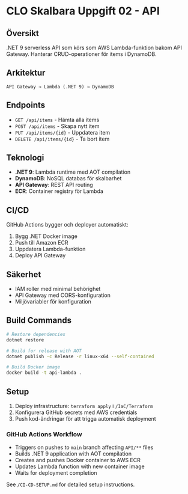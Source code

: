 # CLO Skalbara Uppgift 02 - API

## Översikt
.NET 9 serverless API som körs som AWS Lambda-funktion bakom API Gateway. Hanterar CRUD-operationer för items i DynamoDB.

## Arkitektur
```
API Gateway → Lambda (.NET 9) → DynamoDB
```

## Endpoints
- `GET /api/items` - Hämta alla items
- `POST /api/items` - Skapa nytt item
- `PUT /api/items/{id}` - Uppdatera item
- `DELETE /api/items/{id}` - Ta bort item

## Teknologi
- **.NET 9**: Lambda runtime med AOT compilation
- **DynamoDB**: NoSQL databas för skalbarhet
- **API Gateway**: REST API routing
- **ECR**: Container registry för Lambda

## CI/CD
GitHub Actions bygger och deployer automatiskt:
1. Bygg .NET Docker image
2. Push till Amazon ECR
3. Uppdatera Lambda-funktion
4. Deploy API Gateway

## Säkerhet
- IAM roller med minimal behörighet
- API Gateway med CORS-konfiguration
- Miljövariabler för konfiguration

## Build Commands
```bash
# Restore dependencies
dotnet restore

# Build for release with AOT
dotnet publish -c Release -r linux-x64 --self-contained

# Build Docker image
docker build -t api-lambda .
```

## Setup
1. Deploy infrastructure: `terraform apply` i `/IaC/Terraform`
2. Konfigurera GitHub secrets med AWS credentials
3. Push kod-ändringar för att trigga automatisk deployment

### GitHub Actions Workflow
- Triggers on pushes to `main` branch affecting `API/**` files
- Builds .NET 9 application with AOT compilation
- Creates and pushes Docker container to AWS ECR
- Updates Lambda function with new container image
- Waits for deployment completion

See `/CI-CD-SETUP.md` for detailed setup instructions.